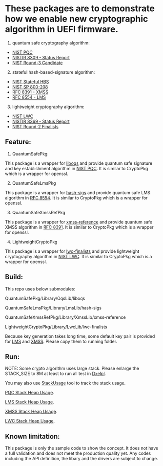 # These packages are to demonstrate how we enable new cryptographic algorithm in UEFI firmware.

1) quantum safe cryptography algorithm:

* [NIST PQC](https://csrc.nist.gov/projects/post-quantum-cryptography)
* [NISTIR 8309 - Status Report](https://csrc.nist.gov/publications/detail/nistir/8309/final)
* [NIST Round-3 Candidate](https://csrc.nist.gov/projects/post-quantum-cryptography/round-3-submissions)

2) stateful hash-based-signature algorithm:

* [NIST Stateful HBS](https://csrc.nist.gov/projects/stateful-hash-based-signatures)
* [NIST SP 800-208](https://nvlpubs.nist.gov/nistpubs/SpecialPublications/NIST.SP.800-208.pdf)
* [RFC 8391 - XMSS](https://www.rfc-editor.org/rfc/rfc8391.txt)
* [RFC 8554 - LMS](https://www.rfc-editor.org/rfc/rfc8554.txt)

3) lightweight cryptography algorithm:

* [NIST LWC](https://csrc.nist.gov/projects/lightweight-cryptography)
* [NISTIR 8369 - Status Report](https://csrc.nist.gov/publications/detail/nistir/8369/final)
* [NIST Round-2 Finalists](https://csrc.nist.gov/Projects/lightweight-cryptography/finalists)

## Feature:
1) QuantumSafePkg

This package is a wrapper for [liboqs](https://github.com/jyao1/liboqs/tree/UefiSupport) and provide quantum safe signature and key establishment algorithm in [NIST PQC](https://csrc.nist.gov/projects/post-quantum-cryptography).
It is similar to CryptoPkg which is a wrapper for openssl.

2) QuantumSafeLmsPkg

This package is a wrapper for [hash-sigs](https://github.com/jyao1/hash-sigs/tree/UefiSupport) and provide quantum safe LMS algorithm in [RFC 8554](https://www.rfc-editor.org/rfc/rfc8554.txt).
It is similar to CryptoPkg which is a wrapper for openssl.

3) QuantumSafeXmssRefPkg

This package is a wrapper for [xmss-reference](https://github.com/jyao1/xmss-reference/tree/UefiSupport) and provide quantum safe XMSS algorithm in [RFC 8391](https://www.rfc-editor.org/rfc/rfc8391.txt).
It is similar to CryptoPkg which is a wrapper for openssl.

4) LightweightCryptoPkg

This package is a wrapper for [lwc-finalists](https://github.com/jyao1/lwc-finalists/tree/uefi_support) and provide lightweight cryptography algorithm in [NIST LWC](https://csrc.nist.gov/projects/lightweight-cryptography).
It is similar to CryptoPkg which is a wrapper for openssl.

## Build:
This repo uses below submodules:

  QuantumSafePkg/Library/OqsLib/liboqs

  QuantumSafeLmsPkg/Library/LmsLib/hash-sigs

  QuantumSafeXmssRefPkg/Library/XmssLib/xmss-reference

  LightweightCryptoPkg/Library/LwcLib/lwc-finalists

  Because key generation takes long time, some default key pair is provided for [LMS](https://github.com/jyao1/CryptoEx/tree/master/QuantumSafeLmsPkg/TestKeys) and [XMSS](https://github.com/jyao1/CryptoEx/tree/master/QuantumSafeXmssRefPkg/TestKeys). Please copy them to running folder.

## Run:

  NOTE: Some crypto algorithm uses large stack. Please enlarge the STACK_SIZE to 8M at least to run all test in [DxeIpl](https://github.com/tianocore/edk2/blob/master/MdeModulePkg/Core/DxeIplPeim/DxeIpl.h).

  You may also use [StackUsage](https://github.com/jyao1/EdkiiShellTool/tree/master/EdkiiShellToolPkg/StackUsage) tool to track the stack usage.

  [PQC Stack Heap Usage](https://github.com/jyao1/CryptoEx/blob/master/QuantumSafePkg/PqcCryptTest/StackHeapUsage.c).

  [LMS Stack Heap Usage](https://github.com/jyao1/CryptoEx/blob/master/QuantumSafeLmsPkg/Library/LmsLib/StackHeapUsage.c).

  [XMSS Stack Heap Usage](https://github.com/jyao1/CryptoEx/blob/master/QuantumSafeXmssRefPkg/Library/XmssLib/StackHeapUsage.c).

  [LWC Stack Heap Usage](https://github.com/jyao1/CryptoEx/blob/master/LightweightCryptoPkg/LwcCryptTest/StackHeapUsage.c).

## Known limitation:
This package is only the sample code to show the concept.
It does not have a full validation and does not meet the production quality yet.
Any codes including the API definition, the libary and the drivers are subject to change.


